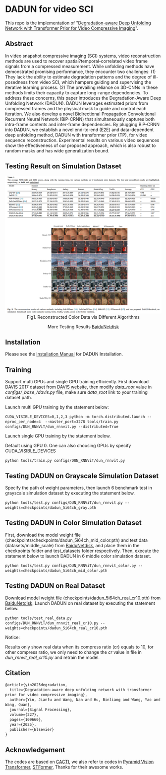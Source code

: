 # DADUN for video SCI
This repo is the implementation of "[Degradation-aware Deep Unfolding Network with Transformer Prior for Video Compressive Imaging](https://doi.org/10.1016/j.sigpro.2024.109660)". 
## Abstract
In video snapshot compressive imaging (SCI) systems, video reconstruction methods are used to recover spatial?temporal-correlated video frame signals from a compressed measurement. While unfolding methods have demonstrated promising performance, they encounter two challenges: (1) They lack the ability to estimate degradation patterns and the degree of ill-posedness from video SCI, which hampers guiding and supervising the iterative learning process. (2) The prevailing reliance on 3D-CNNs in these methods limits their capacity to capture long-range dependencies. To address these concerns, this paper introduces the Degradation-Aware Deep Unfolding Network (DADUN). DADUN leverages estimated priors from compressed frames and the physical mask to guide and control each iteration. We also develop a novel Bidirectional Propagation Convolutional Recurrent Neural Network (BiP-CRNN) that simultaneously captures both intra-frame contents and inter-frame dependencies. By plugging BiP-CRNN into DADUN, we establish a novel end-to-end (E2E) and data-dependent deep unfolding method, DADUN with transformer prior (TP), for video sequence reconstruction. Experimental results on various video sequences show the effectiveness of our proposed approach, which is also robust to random masks and has wide generalization bound. 
## Testing Result on Simulation Dataset
<div align="center">
  <img src="docs/result/DADUN_color_result.png" />    
  Fig1. Reconstructed Color Data via Different Algorithms
  
  More Testing Results [BaiduNetdisk](https://pan.baidu.com/s/1iwjYCJ_7jwggoWERXgU5GA?pwd=i768)
</div>

## Installation
Please see the [Installation Manual](docs/install.md) for DADUN Installation. 


## Training 
Support multi GPUs and single GPU training efficiently. First download DAVIS 2017 dataset from [DAVIS website](https://davischallenge.org/), then modify *data_root* value in *configs/\_base_/davis.py* file, make sure *data_root* link to your training dataset path.

Launch multi GPU training by the statement below:

```
CUDA_VISIBLE_DEVICES=0,1,2,3 python -m torch.distributed.launch --nproc_per_node=4  --master_port=3278 tools/train.py configs/DUN_RNNViT/dun_rnnvit.py --distributed=True
```

Launch single GPU training by the statement below.

Default using GPU 0. One can also choosing GPUs by specify CUDA_VISIBLE_DEVICES

```
python tools/train.py configs/DUN_RNNViT/dun_rnnvit.py
```

## Testing DADUN on Grayscale Simulation Dataset 
Specify the path of weight parameters, then launch 6 benchmark test in grayscale simulation dataset by executing the statement below.

```
python tools/test.py configs/DUN_RNNViT/dun_rnnvit.py --weights=checkpoints/dadun_5i64ch_gray.pth
```

## Testing DADUN in Color Simulation Dataset 
First, download the model weight file (checkpoints/checkpoints/dadun_5i64ch_mid_color.pth) and test data (datasets/middle_scale) from [BaiduNetdisk](https://pan.baidu.com/s/1D6qC-T8MwuLCnfrrZWlSuQ?pwd=xurh), and place them in the checkpoints folder and test_datasets folder respectively. 
Then, execute the statement below to launch DADUN in 6 middle color simulation dataset. 
```
python tools/test.py configs/DUN_RNNViT/dun_rnnvit_color.py --weights=checkpoints/dadun_5i64ch_mid_color.pth
```

## Testing DADUN on Real Dataset 
Download model weight file (checkpoints/dadun_5i64ch_real_cr10.pth) from [BaiduNetdisk](https://pan.baidu.com/s/1D6qC-T8MwuLCnfrrZWlSuQ?pwd=xurh). 
Launch DADUN on real dataset by executing the statement below.

```
python tools/test_real_data.py configs/DUN_RNNViT/dun_rnnvit_real_cr10.py --weights=checkpoints/dadun_5i64ch_real_cr10.pth

```
Notice:

Results only show real data when its compress ratio (cr) equals to 10, for other compress ratio, we only need to change the *cr* value in file in *dun_rnnvit_real_cr10.py* and retrain the model.

## Citation
```
@article{yin2025degradation,
  title={Degradation-aware deep unfolding network with transformer prior for video compressive imaging},
  author={Yin, Jianfu and Wang, Nan and Hu, Binliang and Wang, Yao and Wang, Quan},
  journal={Signal Processing},
  volume={227},
  pages={109660},
  year={2025},
  publisher={Elsevier}
}
```
## Acknowledgement
The codes are based on [CACTI](https://github.com/ucaswangls/cacti), 
we also refer to codes in [Pyramid Vision Transformer](https://github.com/whai362/PVT.git), 
[STFormer](https://github.com/ucaswangls/STFormer.git), 
Thanks for their awesome works.
